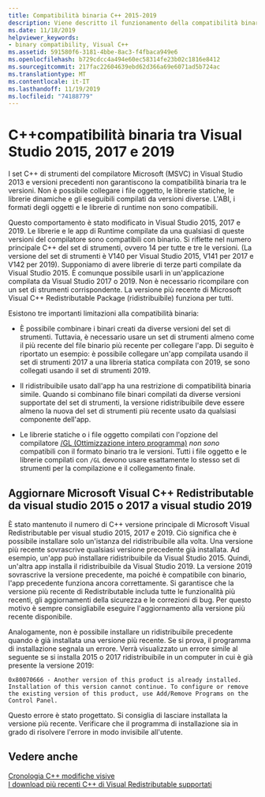 ```yaml
---
title: Compatibilità binaria C++ 2015-2019
description: Viene descritto il funzionamento della compatibilità binaria tra i file compilati C++ in Visual Studio 2015, 2017 e 2019. Un pacchetto Microsoft C++ Visual Redistributable Package funziona per tutte e tre le versioni.
ms.date: 11/18/2019
helpviewer_keywords:
- binary compatibility, Visual C++
ms.assetid: 591580f6-3181-4bbe-8ac3-f4fbaca949e6
ms.openlocfilehash: b729cdcc4a494e60ec58314fe23b02c1816e8412
ms.sourcegitcommit: 217fac22604639ebd62d366a69e6071ad5b724ac
ms.translationtype: MT
ms.contentlocale: it-IT
ms.lasthandoff: 11/19/2019
ms.locfileid: "74188779"
---
```

# <a name="c-binary-compatibility-between-visual-studio-2015-2017-and-2019"></a>C++compatibilità binaria tra Visual Studio 2015, 2017 e 2019

I set C++ di strumenti del compilatore Microsoft (MSVC) in Visual Studio 2013 e versioni precedenti non garantiscono la compatibilità binaria tra le versioni. Non è possibile collegare i file oggetto, le librerie statiche, le librerie dinamiche e gli eseguibili compilati da versioni diverse. L'ABI, i formati degli oggetti e le librerie di runtime non sono compatibili.

Questo comportamento è stato modificato in Visual Studio 2015, 2017 e 2019. Le librerie e le app di Runtime compilate da una qualsiasi di queste versioni del compilatore sono compatibili con binario. Si riflette nel numero principale C++ del set di strumenti, ovvero 14 per tutte e tre le versioni. (La versione del set di strumenti è V140 per Visual Studio 2015, V141 per 2017 e V142 per 2019). Supponiamo di avere librerie di terze parti compilate da Visual Studio 2015. È comunque possibile usarli in un'applicazione compilata da Visual Studio 2017 o 2019. Non è necessario ricompilare con un set di strumenti corrispondente. La versione più recente di Microsoft Visual C++ Redistributable Package (ridistribuibile) funziona per tutti.

Esistono tre importanti limitazioni alla compatibilità binaria:

- È possibile combinare i binari creati da diverse versioni del set di strumenti. Tuttavia, è necessario usare un set di strumenti almeno come il più recente del file binario più recente per collegare l'app. Di seguito è riportato un esempio: è possibile collegare un'app compilata usando il set di strumenti 2017 a una libreria statica compilata con 2019, se sono collegati usando il set di strumenti 2019.

- Il ridistribuibile usato dall'app ha una restrizione di compatibilità binaria simile. Quando si combinano file binari compilati da diverse versioni supportate del set di strumenti, la versione ridistribuibile deve essere almeno la nuova del set di strumenti più recente usato da qualsiasi componente dell'app.

- Le librerie statiche o i file oggetto compilati con l'opzione del compilatore [/GL (Ottimizzazione intero programma)](../build/reference/gl-whole-program-optimization.md) *non sono* compatibili con il formato binario tra le versioni. Tutti i file oggetto e le librerie compilati con `/GL` devono usare esattamente lo stesso set di strumenti per la compilazione e il collegamento finale.

## <a name="upgrade-the-microsoft-visual-c-redistributable-from-visual-studio-2015-or-2017-to-visual-studio-2019"></a>Aggiornare Microsoft Visual C++ Redistributable da visual studio 2015 o 2017 a visual studio 2019

È stato mantenuto il numero di C++ versione principale di Microsoft Visual Redistributable per visual studio 2015, 2017 e 2019. Ciò significa che è possibile installare solo un'istanza del ridistribuibile alla volta. Una versione più recente sovrascrive qualsiasi versione precedente già installata. Ad esempio, un'app può installare ridistribuibile da Visual Studio 2015. Quindi, un'altra app installa il ridistribuibile da Visual Studio 2019. La versione 2019 sovrascrive la versione precedente, ma poiché è compatibile con binario, l'app precedente funziona ancora correttamente. Si garantisce che la versione più recente di Redistributable includa tutte le funzionalità più recenti, gli aggiornamenti della sicurezza e le correzioni di bug. Per questo motivo è sempre consigliabile eseguire l'aggiornamento alla versione più recente disponibile.

Analogamente, non è possibile installare un ridistribuibile precedente quando è già installata una versione più recente. Se si prova, il programma di installazione segnala un errore. Verrà visualizzato un errore simile al seguente se si installa 2015 o 2017 ridistribuibile in un computer in cui è già presente la versione 2019:

```Output
0x80070666 - Another version of this product is already installed. Installation of this version cannot continue. To configure or remove the existing version of this product, use Add/Remove Programs on the Control Panel.
```

Questo errore è stato progettato. Si consiglia di lasciare installata la versione più recente. Verificare che il programma di installazione sia in grado di risolvere l'errore in modo invisibile all'utente.

## <a name="see-also"></a>Vedere anche

[Cronologia C++ modifiche visive](../porting/visual-cpp-change-history-2003-2015.md)\
[I download più recenti C++ di Visual Redistributable supportati](https://support.microsoft.com/help/2977003/the-latest-supported-visual-c-downloads)
